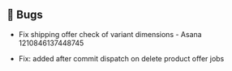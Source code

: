 ## 🐛 Bugs

- Fix shipping offer check of variant dimensions  - Asana 1210846137448745

- Fix: added after commit dispatch on delete product offer jobs